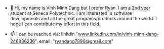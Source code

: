 - 👋 Hi, my name is Vinh Minh Dang but I prefer Ryan. 
I am a 2nd year student at Seneca Polytechnic.
I am interested in software developments and all the great programs/products around the world. I hope I can contribute my effort in this field.

- 📫 I can be reached via: linkdin "www.linkedin.com/in/vinh-minh-dang-246886236", email: "ryandang7890@gmail.com" 
<!---
RRyanDang/RRyanDang is a ✨ special ✨ repository because its `README.md` (this file) appears on your GitHub profile.
You can click the Preview link to take a look at your changes.
--->

